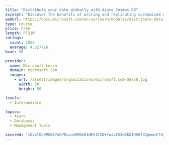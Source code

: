 ```yaml
---
title: "Distribute your data globally with Azure Cosmos DB"
excerpt: "Discover the benefits of writing and replicating customized data to regions around the world with Azure Cosmos DB global distribution."
webUrl: https://docs.microsoft.com/en-us/learn/modules/distribute-data-globally-with-cosmos-db/
type: course
price: Free
length: PT31M
ratings:
  count: 1926
  average: 4.627726
heat: 50

provider:
  name: Microsoft Learn
  domain: microsoft.com
  images:
    - url: /assets/images/organizations/microsoft.com-50x50.jpg
      width: 50
      height: 50

levels:
  - Intermediate

topics:
  - Azure
  - Databases
  - Management Tools

secured: "iEvklOq9MkBE7oGPNiuun9MDeO1HEVICZW+rwsvEXXw2kQIHK0f3IpmmvC74yDsoBIKZ5QUqxjroLQkH49zo7IO/M3g6V5r/qXR0wxfo0isSuDh+6YLxXW+YCCau3F+tpWWjGPOx5So3PLCQADwb6O96z3cXBwrWA1R6i4WBXr9wmiJunJ6JNt95nZrLpzsI+sqxDJEhg0e9qVvNvCuxK2rPrYzd3SFexHO5121VIDafZ0vYdhm9/JpmKbDY2JXkRqvTIt81j04Vc0BPxvUUwY8u4HHvYsc3pH94cDTm/tefIEU+2KyjQlyF2XOWqFaLqrKWVUn7iXwiP19wz9PSGHh8W4cJ6C8f/+rMyQKocTs6Yk0nGBuUArIUgH88UWCIyiRAdD5nTD18WSvu717VTgyTQg1YdGM5VDWCsJshLpM=;bWQWMXLxjupWYWos8CsjRg=="
---
```


